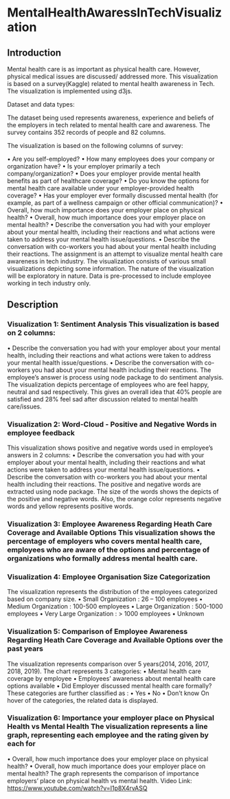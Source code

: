 # MentalHealthAwaressInTechVisualization

## Introduction
Mental health care is as important as physical health care. However, physical medical issues are discussed/ addressed more. This visualization is based on a survey(Kaggle) related to mental health awareness in Tech. The visualization is implemented using d3js.

Dataset and data types:

The dataset being used represents awareness, experience and beliefs of the employers in tech related to mental health care and awareness. The survey contains 352 records of people and 82 columns.

The visualization is based on the following columns of survey:

• Are you self-employed?
• How many employees does your company or organization have?
• Is your employer primarily a tech company/organization?
• Does your employer provide mental health benefits as part of healthcare coverage?
• Do you know the options for mental health care available under your employer-provided health
coverage?
• Has your employer ever formally discussed mental health (for example, as part of a wellness
campaign or other official communication)?
• Overall, how much importance does your employer place on physical health?
• Overall, how much importance does your employer place on mental health?
• Describe the conversation you had with your employer about your mental health, including their
reactions and what actions were taken to address your mental health issue/questions.
• Describe the conversation with co-workers you had about your mental health including their
reactions.
The assignment is an attempt to visualize mental health care awareness in tech industry. The visualization consists of various small visualizations depicting some information. The nature of the visualization will be exploratory in nature. Data is pre-processed to include employee working in tech industry only.

## Description

### Visualization 1: Sentiment Analysis This visualization is based on 2 columns:
• Describe the conversation you had with your employer about your mental health, including their reactions and what actions were taken to address your mental health issue/questions.
• Describe the conversation with co-workers you had about your mental health including their reactions.
The employee’s answer is process using node package to do sentiment analysis. The visualization depicts percentage of employees who are feel happy, neutral and sad respectively. This gives an overall idea that 40% people are satisfied and 28% feel sad after discussion related to mental health care/issues.

### Visualization 2: Word-Cloud - Positive and Negative Words in employee feedback
This visualization shows positive and negative words used in employee’s answers in 2 columns:
• Describe the conversation you had with your employer about your mental health, including their
reactions and what actions were taken to address your mental health issue/questions.
• Describe the conversation with co-workers you had about your mental health including their
reactions.
The positive and negative words are extracted using node package. The size of the words shows the depicts of the positive and negative words. Also, the orange color represents negative words and yellow represents positive words.
  
### Visualization 3: Employee Awareness Regarding Heath Care Coverage and Available Options This visualization shows the percentage of employers who covers mental health care, employees who are aware of the options and percentage of organizations who formally address mental health care.

### Visualization 4: Employee Organisation Size Categorization
The visualization represents the distribution of the employees categorized based on company size.
• Small Organization : 26 – 100 employees
• Medium Organization : 100-500 employees
• Large Organization : 500-1000 employees
• Very Large Organization : > 1000 employees
• Unknown

### Visualization 5: Comparison of Employee Awareness Regarding Heath Care Coverage and Available Options over the past years
  
The visualization represents comparison over 5 years(2014, 2016, 2017, 2018, 2019). The chart represents 3 categories:
• Mental health care coverage by employee
• Employees’ awareness about mental health care options available
• Did Employer discussed mental health care formally?
These categories are further classified as :
• Yes
• No
• Don’t know
On hover of the categories, the related data is displayed.

### Visualization 6: Importance your employer place on Physical Health vs Mental Health The visualization represents a line graph, representing each employee and the rating given by each for
• Overall, how much importance does your employer place on physical health?
• Overall, how much importance does your employer place on mental health?
The graph represents the comparison of importance employers’ place on physical health vs mental health. Video Link: https://www.youtube.com/watch?v=I1p8X4rvASQ
